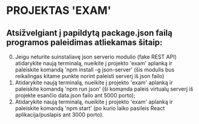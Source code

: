 # PROJEKTAS 'EXAM'

## Atsižvelgiant į papildytą package.json failą programos paleidimas atliekamas šitaip:

0. Jeigu neturite suinstaliavę json serverio modulio (fake REST API) atidarykite naują terminalą, nueikite į projekto 'exam' aplanką ir paleiskite komandą 'npm install -g json-server' (šis modulis bus reikalingas kitame punkte norint paleisti serverį iš json failo)
1. Atidarykite naują terminalą, nueikite į projekto 'exam' aplanką ir paleiskite komandą 'npm run json' (ši komanda paleis virtualų serverį iš projekte esančio data.json failo ant 5000 porto);
2. Atidarykite naują terminalą, nueikite į projekto 'exam' aplanką ir paleiskite komandą 'npm start' (po kurio laiko pasileis React aplikacija/puslapis ant 3000 porto). 